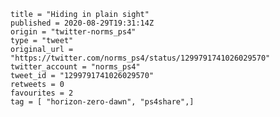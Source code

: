 ```
title = "Hiding in plain sight"
published = 2020-08-29T19:31:14Z
origin = "twitter-norms_ps4"
type = "tweet"
original_url = "https://twitter.com/norms_ps4/status/1299791741026029570"
twitter_account = "norms_ps4"
tweet_id = "1299791741026029570"
retweets = 0
favourites = 2
tag = [ "horizon-zero-dawn", "ps4share",]
```

<p class='image'><img src='https://mnf.m17s.net/2020/08/29/EgnJsnHWoAEfDcH.jpg' alt=''></p>

